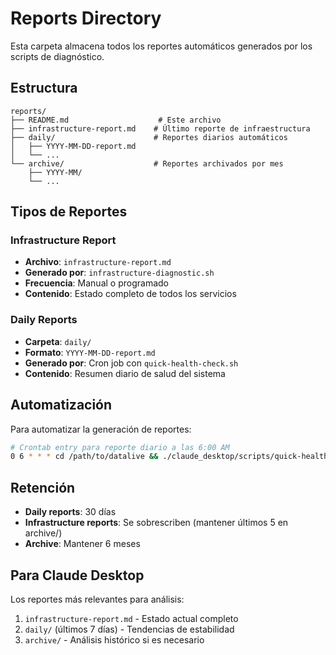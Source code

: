 # Reports Directory

Esta carpeta almacena todos los reportes automáticos generados por los scripts de diagnóstico.

## Estructura

```
reports/
├── README.md                    # Este archivo
├── infrastructure-report.md    # Último reporte de infraestructura
├── daily/                      # Reportes diarios automáticos
│   ├── YYYY-MM-DD-report.md
│   └── ...
└── archive/                    # Reportes archivados por mes
    ├── YYYY-MM/
    └── ...
```

## Tipos de Reportes

### Infrastructure Report
- **Archivo**: `infrastructure-report.md`
- **Generado por**: `infrastructure-diagnostic.sh`
- **Frecuencia**: Manual o programado
- **Contenido**: Estado completo de todos los servicios

### Daily Reports
- **Carpeta**: `daily/`
- **Formato**: `YYYY-MM-DD-report.md`
- **Generado por**: Cron job con `quick-health-check.sh`
- **Contenido**: Resumen diario de salud del sistema

## Automatización

Para automatizar la generación de reportes:

```bash
# Crontab entry para reporte diario a las 6:00 AM
0 6 * * * cd /path/to/datalive && ./claude_desktop/scripts/quick-health-check.sh > ./claude_desktop/reports/daily/$(date +\%Y-\%m-\%d)-report.md 2>&1
```

## Retención

- **Daily reports**: 30 días
- **Infrastructure reports**: Se sobrescriben (mantener últimos 5 en archive/)
- **Archive**: Mantener 6 meses

## Para Claude Desktop

Los reportes más relevantes para análisis:
1. `infrastructure-report.md` - Estado actual completo
2. `daily/` (últimos 7 días) - Tendencias de estabilidad
3. `archive/` - Análisis histórico si es necesario